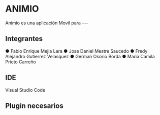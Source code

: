 # ANIMIO
Animio es una aplicación Movil para ---


## Integrantes
● Fabio Enrique Mejia Lara
● Jose Daniel Mestre Saucedo
● Fredy Alejandro Gutierrez Velasquez
● German Osorio Borda
● Maria Camila Prieto Carreño

## IDE
Visual Studio Code

## Plugin necesarios

